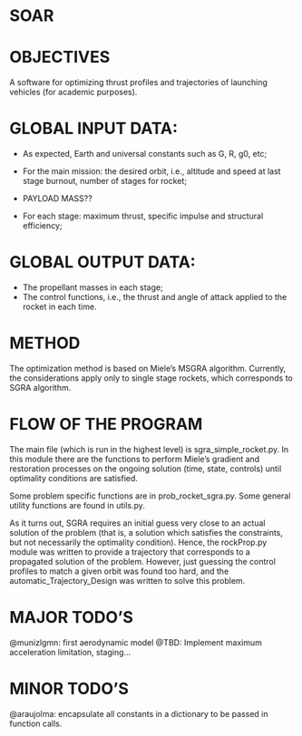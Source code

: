 # SOAR

# OBJECTIVES
A software for optimizing thrust profiles and trajectories of launching vehicles (for academic purposes).

# GLOBAL INPUT DATA:
- As expected, Earth and universal constants such as G, R, g0, etc;
- For the main mission: the desired orbit, i.e., altitude and speed at last stage burnout, number of stages for rocket;

- PAYLOAD MASS??

- For each stage: maximum thrust, specific impulse and structural efficiency;

# GLOBAL OUTPUT DATA:
- The propellant masses in each stage;
- The control functions, i.e., the thrust and angle of attack applied to the rocket in each time.

# METHOD
The optimization method is based on Miele’s MSGRA algorithm. Currently, the considerations apply only to single stage rockets, which corresponds to SGRA algorithm.


# FLOW OF THE PROGRAM
The main file (which is run in the highest level) is sgra_simple_rocket.py. 
In this module there are the functions to perform Miele’s gradient and restoration processes on the ongoing solution (time, state, controls) until optimality conditions are satisfied.

Some problem specific functions are in prob_rocket_sgra.py.
Some general utility functions are found in utils.py.

As it turns out, SGRA requires an initial guess very close to an actual solution of the problem (that is, a solution which satisfies the constraints, but not necessarily the optimality condition). 
Hence, the rockProp.py module was written to provide a trajectory that corresponds to a propagated solution of the problem. However, just guessing the control profiles to match a given orbit was found too hard, and the automatic_Trajectory_Design was written to solve this problem.


# MAJOR TODO’S
@munizlgmn: first aerodynamic model
@TBD: Implement maximum acceleration limitation, staging…

# MINOR TODO’S
@araujolma: encapsulate all constants in a dictionary to be passed in function calls.


